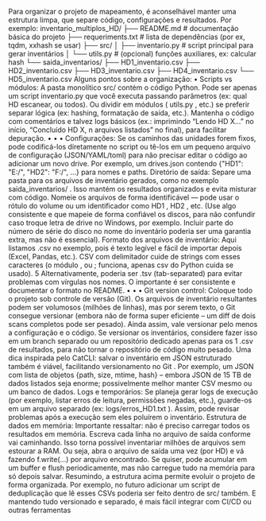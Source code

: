 Para organizar o projeto de mapeamento, é aconselhável manter uma estrutura limpa, que separe
 código, configurações e resultados. Por exemplo:
 inventario_multiplos_HD/
 ├── README.md              # documentação básica do projeto
 ├── requeriments.txt       # lista de dependências (por ex, tqdm, xxhash se 
usar)
 ├── src/
 │   ├── inventario.py      # script principal para gerar inventários
 │   └── utils.py           # (opcional) funções auxiliares, ex: calcular hash
 └── saida_inventarios/
    ├── HD1_inventario.csv
    ├── HD2_inventario.csv
    ├── HD3_inventario.csv
    ├── HD4_inventario.csv
    └── HD5_inventario.csv
 Alguns pontos sobre a organização:
 • 
Scripts vs módulos: A pasta 
monolítico 
src/ contém o código Python. Pode ser apenas um script
 inventario.py que você executa passando parâmetros (ex: qual HD escanear, ou
 todos). Ou dividir em módulos (
 utils.py , etc.) se preferir separar lógica (ex: hashing,
 formatação de saída, etc.). Mantenha o código com comentários e talvez logs básicos (ex.:
 imprimindo “Lendo HD X...” no início, “Concluído HD X, n arquivos listados” no final), para facilitar
 depuração.
 • 
• 
• 
Configurações: Se os caminhos das unidades forem fixos, pode codificá-los diretamente no
 script ou tê-los em um pequeno arquivo de configuração (JSON/YAML/toml) para não precisar
 editar o código ao adicionar um novo drive. Por exemplo, um 
drives.json contendo
 {"HD1": "E:/", "HD2": "F:/", ...} para nomes e paths.
 Diretório de saída: Separe uma pasta para os arquivos de inventário gerados, como no exemplo
 saida_inventarios/ . Isso mantém os resultados organizados e evita misturar com código.
 Nomeie os arquivos de forma identificável — pode usar o rótulo do volume ou um identificador
 como 
HD1 , 
HD2 , etc. (Use algo consistente e que mapeie de forma confiável os discos, para
 não confundir caso troque letra de drive no Windows, por exemplo. Incluir parte do número de
 série do disco no nome do inventário poderia ser uma garantia extra, mas não é essencial).
 Formato dos arquivos de inventário: Aqui listamos 
.csv no exemplo, pois é texto legível e
 fácil de importar depois (Excel, Pandas, etc.). CSV com delimitador 
cuide de strings com esses caracteres (o módulo 
, ou ; funciona, apenas
 csv do Python cuida se usado).
 5
Alternativamente, poderia ser 
.tsv (tab-separated) para evitar problemas com vírgulas nos
 nomes. O importante é ser consistente e documentar o formato no README.
 • 
• 
• 
Git version control: Coloque todo o projeto sob controle de versão (Git). Os arquivos de
 inventário resultantes podem ser volumosos (milhões de linhas), mas por serem texto, o Git
 consegue versionar (embora não de forma super eficiente – um diff de dois scans completos
 pode ser pesado). Ainda assim, vale versionar pelo menos a configuração e o código. Se
 versionar os inventários, considere fazer isso em um branch separado ou um repositório
 dedicado apenas para os 
1
 .csv de resultados, para não tornar o repositório de código muito
 pesado. Uma dica inspirada pelo CatCLI: salvar o inventário em JSON estruturado também é
 viável, facilitando versionamento no Git . Por exemplo, um JSON com lista de objetos {path,
 size, mtime, hash} – embora JSON de 15 TB de dados listados seja enorme; possivelmente
 melhor manter CSV mesmo ou um banco de dados.
 Logs e temporários: Se planeja gerar logs de execução (por exemplo, listar erros de leitura,
 permissões negadas, etc.), guarde-os em um arquivo separado (ex: 
logs/erros_HD1.txt ).
 Assim, pode revisar problemas após a execução sem eles poluírem o inventário. 
Estrutura de dados em memória: Importante ressaltar: não é preciso carregar todos os
 resultados em memória. Escreva cada linha no arquivo de saída conforme vai caminhando. Isso
 torna possível inventariar milhões de arquivos sem estourar a RAM. Ou seja, abra o arquivo de
 saída uma vez (por HD) e vá fazendo 
f.write(...) por arquivo encontrado. Se quiser, pode
 acumular em um buffer e flush periodicamente, mas não carregue tudo na memória para só
 depois salvar.
 Resumindo, a estrutura acima permite evoluir o projeto de forma organizada. Por exemplo, no futuro
 adicionar um script de deduplicação que lê esses CSVs poderia ser feito dentro de 
src/ também. E
 mantendo tudo versionado e separado, é mais fácil integrar com CI/CD ou outras ferramentas
